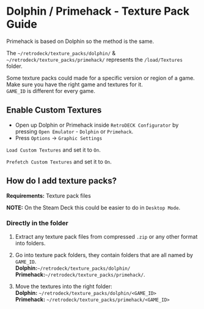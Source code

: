 # Dolphin / Primehack - Texture Pack Guide
Primehack is based on Dolphin so the method is the same.

The `~/retrodeck/texture_packs/dolphin/` & `~/retrodeck/texture_packs/primehack/` represents the `/load/Textures` folder.<br>

Some texture packs could made for a specific version or region of a game. Make sure you have the right game and textures for it.<br>
`GAME_ID` is different for every game.

## Enable Custom Textures
* Open up Dolphin or Primehack inside `RetroDECK Configurator` by pressing `Open Emulator` - `Dolphin` or `Primehack`.
* Press `Options` -> `Graphic Settings`

`Load Custom Textures` and set it to `On`.<br>

`Prefetch Custom Textures` and set it to `On`.

## How do I add texture packs?

**Requirements:** Texture pack files <br>

**NOTE:** On the Steam Deck this could be easier to do in `Desktop Mode`.


### Directly in the folder

1. Extract any texture pack files from compressed `.zip` or any other format into folders.

2. Go into texture pack folders, they contain folders that are all named by `GAME_ID`.<br>
**Dolphin:**`~/retrodeck/texture_packs/dolphin/` <br>
**Primehack:**`~/retrodeck/texture_packs/primehack/`.

3. Move the textures into the right folder: <br>
**Dolphin:** `~/retrodeck/texture_packs/dolphin/<GAME_ID>` <br>
**Primehack:** `~/retrodeck/texture_packs/primehack/<GAME_ID>` <br>

